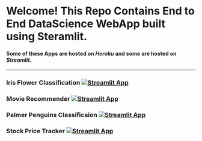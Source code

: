 # Welcome! This Repo Contains End to End DataScience WebApp built using Steramlit.

#### Some of these Apps are hosted on **_Heroku_** and some are hosted on **_Streamlit_**.

---

### Iris Flower Classification [![Streamlit App](https://static.streamlit.io/badges/streamlit_badge_black_white.svg)](https://iris-flower-classification-rvi.herokuapp.com/)

### Movie Recommender [![Streamlit App](https://static.streamlit.io/badges/streamlit_badge_black_white.svg)](https://movie-recommender-rvi.herokuapp.com/)

### Palmer Penguins Classificaion [![Streamlit App](https://static.streamlit.io/badges/streamlit_badge_black_white.svg)](https://palmer-penguins-classification.herokuapp.com/)

### Stock Price Tracker [![Streamlit App](https://static.streamlit.io/badges/streamlit_badge_black_white.svg)](https://stock-price-tracker-rvi.herokuapp.com/)
